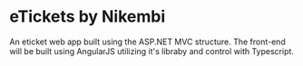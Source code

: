 <h1>eTickets by Nikembi</h1>
<p> An eticket web app built using the ASP.NET MVC structure. The front-end will be built using AngularJS utilizing it's libraby and control with Typescript.</p>
